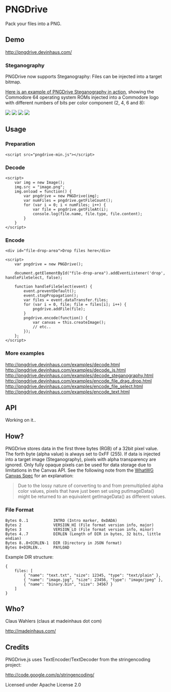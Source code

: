# PNGDrive

Pack your files into a PNG.

## Demo

http://pngdrive.devinhaus.com/

### Steganography

PNGDrive now supports Steganography: Files can be injected into a target bitmap.

[Here is an example of PNGDrive Steganography in action](http://pngdrive.devinhaus.com/examples/decode_steganography.html), showing the Commodore 64 operating system ROMs injected into a Commodore logo with different numbers of bits per color component (2, 4, 6 and 8):

![](https://github.com/MadeInHaus/PNGDrive/raw/master/examples/images/commodore_2bit.png)
![](https://github.com/MadeInHaus/PNGDrive/raw/master/examples/images/commodore_4bit.png)
![](https://github.com/MadeInHaus/PNGDrive/raw/master/examples/images/commodore_6bit.png)
![](https://github.com/MadeInHaus/PNGDrive/raw/master/examples/images/commodore_8bit.png)

## Usage

### Preparation

	<script src="pngdrive-min.js"></script>

### Decode

	<script>
		var img = new Image();
		img.src = "image.png";
		img.onload = function() {
			var pngdrive = new PNGDrive(img);
			var numFiles = pngdrive.getFileCount();
			for (var i = 0; i < numFiles; i++) {
				var file = pngdrive.getFileAt(i);
				console.log(file.name, file.type, file.content);
			}
		}
	</script>

### Encode

	<div id="file-drop-area">Drop files here</div>

	<script>
		var pngdrive = new PNGDrive();

		document.getElementById("file-drop-area").addEventListener('drop', handleFileSelect, false);

		function handleFileSelect(event) {
			event.preventDefault();
			event.stopPropagation();
			var files = event.dataTransfer.files;
			for (var i = 0, file; file = files[i]; i++) {
				pngdrive.addFile(file);
			}
			pngdrive.encode(function() {
				var canvas = this.createImage();
				// etc..
			});
		};
	</script>

### More examples

http://pngdrive.devinhaus.com/examples/decode.html  
http://pngdrive.devinhaus.com/examples/decode_js.html  
http://pngdrive.devinhaus.com/examples/decode_steganography.html
http://pngdrive.devinhaus.com/examples/encode_file_drag_drop.html  
http://pngdrive.devinhaus.com/examples/encode_file_select.html  
http://pngdrive.devinhaus.com/examples/encode_text.html  

## API

Working on it..

## How?

PNGDrive stores data in the first three bytes (RGB) of a 32bit pixel value.
The forth byte (alpha value) is always set to 0xFF (255). If data is injected into a
target image (Steganography), pixels with alpha transparency are ignored.
Only fully opaque pixels can be used for data storage due to limitations
in the Canvas API. See the following note from the
[WhatWG Canvas Spec](http://www.whatwg.org/specs/web-apps/current-work/multipage/the-canvas-element.html#dom-context-2d-getimagedata)
for an explanation:

> Due to the lossy nature of converting to and from
> premultiplied alpha color values, pixels that have just been set using putImageData()
> might be returned to an equivalent getImageData() as different values.

### File Format

	Bytes 0..1           INTRO (Intro marker, 0xDADA)
	Bytes 2              VERSION_HI (File format version info, major)
	Bytes 3              VERSION_LO (File format version info, minor)
	Bytes 4..7           DIRLEN (Length of DIR in bytes, 32 bits, little endian)
	Bytes 8..8+DIRLEN-1  DIR (Directory in JSON format)
    Bytes 8+DIRLEN..     PAYLOAD

Example DIR structure:

	{
		files: [
			{ "name": "text.txt", "size": 12345, "type": "text/plain" },
			{ "name": "image.jpg", "size": 23456, "type": "image/jpeg" },
			{ "name": "binary.bin", "size": 34567 }
		]
	}

## Who?

Claus Wahlers (claus at madeinhaus dot com)

http://madeinhaus.com/

## Credits

PNGDrive.js uses TextEncoder/TextDecoder from the stringencoding project:

http://code.google.com/p/stringencoding/

Licensed under Apache License 2.0
